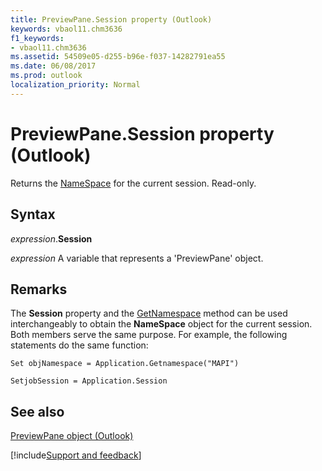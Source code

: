 ```yaml
---
title: PreviewPane.Session property (Outlook)
keywords: vbaol11.chm3636
f1_keywords:
- vbaol11.chm3636
ms.assetid: 54509e05-d255-b96e-f037-14282791ea55
ms.date: 06/08/2017
ms.prod: outlook
localization_priority: Normal
---
```



# PreviewPane.Session property (Outlook)

Returns the [NameSpace](Outlook.NameSpace.md) for the current session. Read-only.


## Syntax

_expression_.**Session**

_expression_ A variable that represents a 'PreviewPane' object.


## Remarks

The  **Session** property and the [GetNamespace](Outlook.Application.GetNamespace.md) method can be used interchangeably to obtain the **NameSpace** object for the current session. Both members serve the same purpose. For example, the following statements do the same function:

 `Set objNamespace = Application.Getnamespace("MAPI")`

 `SetjobSession = Application.Session`


## See also


[PreviewPane object (Outlook)](Outlook.previewpane.md)

[!include[Support and feedback](~/includes/feedback-boilerplate.md)]